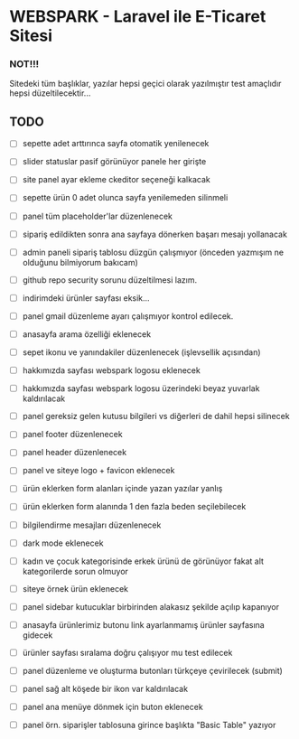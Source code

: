 <h1>WEBSPARK - Laravel ile E-Ticaret Sitesi</h1>

### NOT!!!
Sitedeki tüm başlıklar, yazılar hepsi geçici olarak yazılmıştır test amaçlıdır hepsi düzeltilecektir...

## TODO
 - [ ] sepette adet arttırınca sayfa otomatik yenilenecek

 - [ ] slider statuslar pasif görünüyor panele her girişte

 - [ ] site panel ayar ekleme ckeditor seçeneği kalkacak

 - [ ] sepette ürün 0 adet olunca sayfa yenilemeden silinmeli

 - [ ] panel tüm placeholder'lar düzenlenecek

 - [ ] sipariş edildikten sonra ana sayfaya dönerken başarı mesajı yollanacak

 - [ ] admin paneli sipariş tablosu düzgün çalışmıyor (önceden yazmışım ne olduğunu bilmiyorum bakıcam)

 - [ ] github repo security sorunu düzeltilmesi lazım.

 - [ ] indirimdeki ürünler sayfası eksik...

 - [ ] panel gmail düzenleme ayarı çalışmıyor kontrol edilecek.

 - [ ] anasayfa arama özelliği eklenecek

 - [ ] sepet ikonu ve yanındakiler düzenlenecek (işlevsellik açısından)

 - [ ] hakkımızda sayfası webspark logosu eklenecek

 - [ ] hakkımızda sayfası webspark logosu üzerindeki beyaz yuvarlak kaldırılacak

 - [ ] panel gereksiz gelen kutusu bilgileri vs diğerleri de dahil hepsi silinecek

 - [ ] panel footer düzenlenecek

 - [ ] panel header düzenlenecek

 - [ ] panel ve siteye logo + favicon eklenecek

 - [ ] ürün eklerken form alanları içinde yazan yazılar yanlış

 - [ ] ürün eklerken form alanında 1 den fazla beden seçilebilecek

 - [ ] bilgilendirme mesajları düzenlenecek

 - [ ] dark mode eklenecek

 - [ ] kadın ve çocuk kategorisinde erkek ürünü de görünüyor fakat alt kategorilerde sorun olmuyor

 - [ ] siteye örnek ürün eklenecek

 - [ ] panel sidebar kutucuklar birbirinden alakasız şekilde açılıp kapanıyor

 - [ ] anasayfa ürünlerimiz butonu link ayarlanmamış ürünler sayfasına gidecek

 - [ ] ürünler sayfası sıralama doğru çalışıyor mu test edilecek

 - [ ] panel düzenleme ve oluşturma butonları türkçeye çevirilecek (submit)

 - [ ] panel sağ alt köşede bir ikon var kaldırılacak

 - [ ] panel ana menüye dönmek için buton eklenecek

 - [ ] panel örn. siparişler tablosuna girince başlıkta "Basic Table" yazıyor
